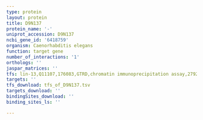 ```yaml
---
type: protein
layout: protein
title: D9N137
protein_name: '-'
uniprot_accession: D9N137
ncbi_gene_id: '6418759'
organism: Caenorhabditis elegans
function: target gene
number_of_interactions: '1'
orthologs: ''
jaspar_matrices: ''
tfs: lin-13,Q11107,176083,GTRD,chromatin immunoprecipitation assay,27924024%5Buid%5D,No
targets: ''
tfs_download: tfs_of_D9N137.tsv
targets_download: ''
bindingSites_download: ''
binding_sites_ls: ''

---
```

